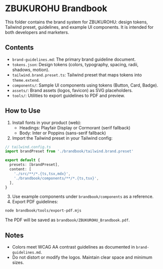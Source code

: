 # ZBUKUROHU Brandbook

This folder contains the brand system for ZBUKUROHU: design tokens, Tailwind preset, guidelines, and example UI components. It is intended for both developers and marketers.

## Contents
- `brand-guidelines.md`: The primary brand guideline document.
- `tokens.json`: Design tokens (colors, typography, spacing, radii, shadows, motion).
- `tailwind.brand.preset.ts`: Tailwind preset that maps tokens into `theme.extend`.
- `components/`: Sample UI components using tokens (Button, Card, Badge).
- `assets/`: Brand assets (logos, favicon) as SVG placeholders.
- `tools/`: Utilities to export guidelines to PDF and preview.

## How to Use
1. Install fonts in your product (web):
   - Headings: Playfair Display or Cormorant (serif fallback)
   - Body: Inter or Poppins (sans-serif fallback)
2. Import the Tailwind preset in your Tailwind config:
```ts
// tailwind.config.ts
import brandPreset from './brandbook/tailwind.brand.preset'

export default {
  presets: [brandPreset],
  content: [
    './src/**/*.{ts,tsx,mdx}',
    './brandbook/components/**/*.{ts,tsx}',
  ],
}
```
3. Use example components under `brandbook/components` as a reference.
4. Export PDF guidelines:
```bash
node brandbook/tools/export-pdf.mjs
```
The PDF will be saved as `brandbook/ZBUKUROHU_Brandbook.pdf`.

## Notes
- Colors meet WCAG AA contrast guidelines as documented in `brand-guidelines.md`.
- Do not distort or modify the logos. Maintain clear space and minimum sizes.
